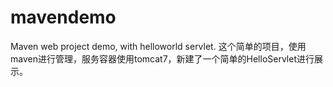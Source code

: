 # mavendemo
Maven web project demo, with helloworld servlet.
这个简单的项目，使用maven进行管理，服务容器使用tomcat7，新建了一个简单的HelloServlet进行展示。
